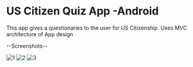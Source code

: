 # US Citizen Quiz App -Android

This  app gives a questionaries to the user for US Citizenship.
Uses MVC architecture of App design


--Screenshots-- 

![1](https://github.com/rohitbalage/citizens_quiz_android_app/assets/35831574/5bf1ff7e-edc1-4692-bc14-9db60c5b8c8d)
![2](https://github.com/rohitbalage/citizens_quiz_android_app/assets/35831574/cbd4ae67-9784-44b8-aa7c-1dcf0b311340)
![3](https://github.com/rohitbalage/citizens_quiz_android_app/assets/35831574/1bfdf010-54d6-4920-a736-35b392576a6e)
